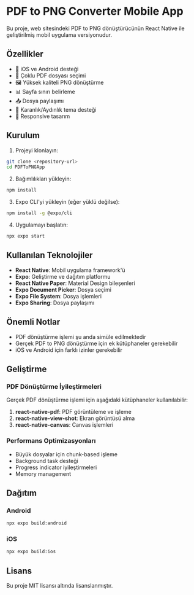 # PDF to PNG Converter Mobile App

Bu proje, web sitesindeki PDF to PNG dönüştürücünün React Native ile geliştirilmiş mobil uygulama versiyonudur.

## Özellikler

- 📱 iOS ve Android desteği
- 📄 Çoklu PDF dosyası seçimi
- 🖼️ Yüksek kaliteli PNG dönüştürme
- 📊 Sayfa sınırı belirleme
- 📤 Dosya paylaşımı
- 🌙 Karanlık/Aydınlık tema desteği
- 📱 Responsive tasarım

## Kurulum

1. Projeyi klonlayın:
```bash
git clone <repository-url>
cd PDFToPNGApp
```

2. Bağımlılıkları yükleyin:
```bash
npm install
```

3. Expo CLI'yi yükleyin (eğer yüklü değilse):
```bash
npm install -g @expo/cli
```

4. Uygulamayı başlatın:
```bash
npx expo start
```

## Kullanılan Teknolojiler

- **React Native**: Mobil uygulama framework'ü
- **Expo**: Geliştirme ve dağıtım platformu
- **React Native Paper**: Material Design bileşenleri
- **Expo Document Picker**: Dosya seçimi
- **Expo File System**: Dosya işlemleri
- **Expo Sharing**: Dosya paylaşımı

## Önemli Notlar

- PDF dönüştürme işlemi şu anda simüle edilmektedir
- Gerçek PDF to PNG dönüştürme için ek kütüphaneler gerekebilir
- iOS ve Android için farklı izinler gerekebilir

## Geliştirme

### PDF Dönüştürme İyileştirmeleri

Gerçek PDF dönüştürme işlemi için aşağıdaki kütüphaneler kullanılabilir:

1. **react-native-pdf**: PDF görüntüleme ve işleme
2. **react-native-view-shot**: Ekran görüntüsü alma
3. **react-native-canvas**: Canvas işlemleri

### Performans Optimizasyonları

- Büyük dosyalar için chunk-based işleme
- Background task desteği
- Progress indicator iyileştirmeleri
- Memory management

## Dağıtım

### Android
```bash
npx expo build:android
```

### iOS
```bash
npx expo build:ios
```

## Lisans

Bu proje MIT lisansı altında lisanslanmıştır.